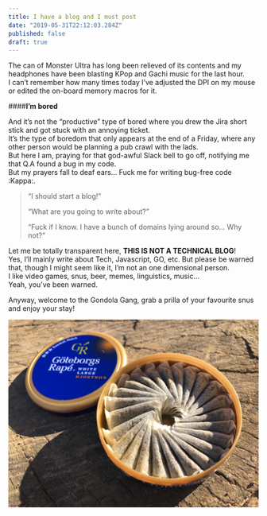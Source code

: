 ```yaml
---
title: I have a blog and I must post
date: "2019-05-31T22:12:03.284Z"
published: false
draft: true
---
```


The can of Monster Ultra has long been relieved of its contents and my headphones have been blasting KPop and Gachi music for the last hour.<br/>
I can’t remember how many times today I’ve adjusted the DPI on my mouse or edited the on-board memory macros for it.

####**I’m bored**

And it’s not the “productive” type of bored where you drew the Jira short stick and got stuck with an annoying ticket.<br/>
It’s the type of boredom that only appears at the end of a Friday, where any other person would be planning a pub crawl with the lads.<br/>
But here I am, praying for that god-awful Slack bell to go off, notifying me that Q.A found a bug in my code.<br/>
But my prayers fall to deaf ears... Fuck me for writing bug-free code :Kappa:.

> “I should start a blog!”
>
> “What are you going to write about?”
>
> “Fuck if I know. I have a bunch of domains lying around so… Why not?”

Let me be totally transparent here, **THIS IS NOT A TECHNICAL BLOG**!<br/>
Yes, I’ll mainly write about Tech, Javascript, GO, etc. But please be warned that, though I might seem like it, I’m not an one dimensional person.<br/>
I like video games, snus, beer, memes, linguistics, music…<br/>
Yeah, you’ve been warned.

Anyway, welcome to the Gondola Gang, grab a prilla of your favourite snus and enjoy your stay!

![Göteborgs Rapé](./goteborg.jpg)